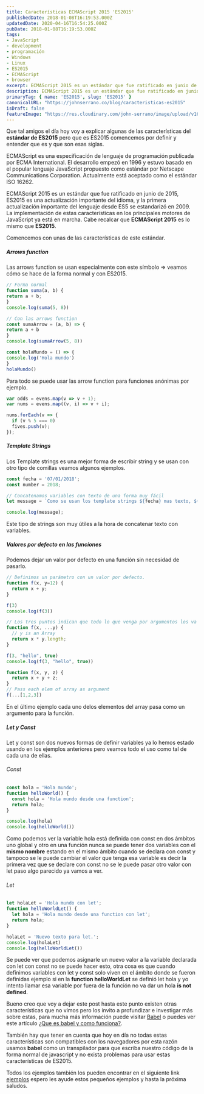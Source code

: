 ```yaml
---
title: Características ECMAScript 2015 'ES2015'
publishedDate: 2018-01-08T16:19:53.000Z
updatedDate: 2020-04-16T16:54:25.000Z
pubDate: 2018-01-08T16:19:53.000Z
tags: 
- JavaScript
- development
- programación
- Windows
- Linux
- ES2015
- ECMAScript
- browser
excerpt: ECMAScript 2015 es un estándar que fue ratificado en junio de 2015, ES2015 es una actualización importante del idioma, y la primera actualización importante del lenguaje.
description: ECMAScript 2015 es un estándar que fue ratificado en junio de 2015, ES2015 es una actualización importante del idioma, y la primera actualización importante del lenguaje.
primaryTag: { name: 'ES2015', slug: 'ES2015' }
canonicalURL: "https://johnserrano.co/blog/caracteristicas-es2015"
isDraft: false
featureImage: "https://res.cloudinary.com/john-serrano/image/upload/v1683233456/John%20Serrano/Blog%20Post/caracteristicas-es2015/ES2015Final_kb1rvi.jpg"
---
```


Que tal amigos el día hoy voy a explicar algunas de las características del **estándar de ES2015** pero que es ES2015 comencemos por definir y entender que es y que son esas siglas.

ECMAScript es una especificación de lenguaje de programación publicada por ECMA International. El desarrollo empezó en 1996 y estuvo basado en el popular lenguaje JavaScript propuesto como estándar por Netscape Communications Corporation. Actualmente está aceptado como el estándar ISO 16262.

ECMAScript 2015 es un estándar que fue ratificado en junio de 2015, ES2015 es una actualización importante del idioma, y la primera actualización importante del lenguaje desde ES5 se estandarizó en 2009. La implementación de estas características en los principales motores de JavaScript ya está en marcha. Cabe recalcar que **ECMAScript 2015** es lo mismo que **ES2015**.

Comencemos con unas de las características de este estándar.

##### Arrows function

Las arrows function se usan especialmente con este símbolo => veamos cómo se hace de la forma normal y con ES2015.

```js
// Forma normal
function suma(a, b) {
return a + b;
}
console.log(suma(5, 8))

// Con las arrows function
const sumaArrow = (a, b) => {
return a + b
}
console.log(sumaArrow(5, 8))

const holaMundo = () => {
console.log('Hola mundo')
}
holaMundo()
```
    

Para todo se puede usar las arrow function para funciones anónimas por ejemplo.

```js
var odds = evens.map(v => v + 1);
var nums = evens.map((v, i) => v + i);

nums.forEach(v => {
  if (v % 5 === 0)
  fives.push(v);
});
```
    

##### Template Strings

Los Template strings es una mejor forma de escribir string y se usan con otro tipo de comillas veamos algunos ejemplos.

```js
const fecha = '07/01/2018';
const number = 2018;

// Concatenamos variables con texto de una forma muy fácil 
let message = `Como se usan los template strings ${fecha} mas texto, ${number}`;

console.log(message);
```
    

Este tipo de strings son muy útiles a la hora de concatenar texto con variables.

##### Valores por defecto en las funciones

Podemos dejar un valor por defecto en una función sin necesidad de pasarlo.

```js
// Definimos un parámetro con un valor por defecto.
function f(x, y=12) {
  return x + y;
}

f(3) 
console.log(f(3))

// Los tres puntos indican que todo lo que venga por argumentos los va a recibir la función
function f(x, ...y) {
  // y is an Array
  return x * y.length;
}

f(3, "hello", true)
console.log(f(3, "hello", true))

function f(x, y, z) {
  return x + y + z;
}
// Pass each elem of array as argument
f(...[1,2,3])
```
    

En el último ejemplo cada uno  delos elementos del array pasa como un argumento para la función.

##### Let y Const

Let y const son dos nuevos formas de definir variables ya lo hemos estado usando en los ejemplos anteriores pero veamos todo el uso como tal de cada una de ellas.

###### Const

```js
const hola = 'Hola mundo';
function helloWorld() {
  const hola = 'Hola mundo desde una function';
  return hola;
}

console.log(hola)
console.log(helloWorld())
```   

Como podemos ver la variable hola está definida con const en dos ámbitos uno global y otro en una función nunca se puede tener dos variables con el **mismo nombre** estando en el mismo ámbito cuando se declara con const y tampoco se le puede cambiar el valor que tenga esa variable es decir la primera vez que se declare con const no se le puede pasar otro valor con let paso algo parecido ya vamos a ver.

###### Let

```js
let holaLet = 'Hola mundo con let';
function helloWorldLet() {
  let hola = 'Hola mundo desde una function con let';
  return hola;
}

holaLet = 'Nuevo texto para let.';
console.log(holaLet)
console.log(helloWorldLet())
```
    

Se puede ver que podemos asignarle un nuevo valor a la variable declarada con let con const no se puede hacer esto, otra cosa es que cuando definimos variables con let y const solo viven en el ámbito donde se fueron definidas ejemplo si en la **function helloWorldLet** se definió let hola y yo intento llamar esa variable por fuera de la función no va dar un hola **is not defined**.

Bueno creo que voy a dejar este post hasta este punto existen otras características que no vimos pero los invito a profundizar e investigar más sobre estas,  para mucha más información puede visitar [Babel](https://babeljs.io/learn-es2015/) o puedes ver este artículo [¿Que es babel y como funciona?](https://johnserrano.co/blog/que-es-babel-y-como-funciona).

También hay que tener en cuenta que hoy en día no todas estas características son compatibles con los navegadores por esta razón usamos **babel** como un transpilador para que escriba nuestro código de la forma normal de javascript y no exista problemas para usar estas características de ES2015.

Todos los ejemplos también los pueden encontrar en el siguiente link [ejemplos](https://codepen.io/Jandrey15/pen/RxjOaB?editors=1012) espero les ayude estos pequeños ejemplos y hasta la próxima saludos.

